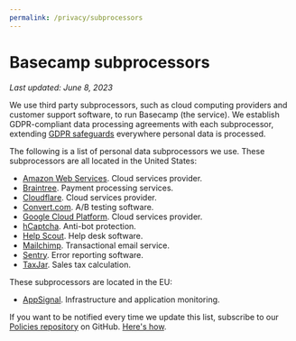 ```yaml
---
permalink: /privacy/subprocessors
---
```


# Basecamp subprocessors

*Last updated: June 8, 2023*

We use third party subprocessors, such as cloud computing providers and customer support software, to run Basecamp (the service). We establish GDPR-compliant data processing agreements with each subprocessor, extending [GDPR safeguards](./privacy) everywhere personal data is processed.

The following is a list of personal data subprocessors we use. These subprocessors are all located in the United States:

* [Amazon Web Services](https://aws.amazon.com/compliance/gdpr-center/). Cloud services provider.
* [Braintree](https://www.braintreepayments.com/legal/payment-services-agreement-us). Payment processing services.
* [Cloudflare](https://www.cloudflare.com/gdpr/introduction/). Cloud services provider.
* [Convert.com](https://www.convert.com/privacy/). A/B testing software.
* [Google Cloud Platform](https://cloud.google.com/security/gdpr/resource-center/). Cloud services provider.
* [hCaptcha](https://hcaptcha.com/privacy). Anti-bot protection.
* [Help Scout](https://www.helpscout.net/company/legal/gdpr/). Help desk software.
* [Mailchimp](https://mailchimp.com/gdpr/). Transactional email service.
* [Sentry](https://blog.sentry.io/2018/03/14/gdpr-sentry-and-you). Error reporting software.
* [TaxJar](https://support.taxjar.com/article/526-taxjar-security-and-privacy-questions). Sales tax calculation.

These subprocessors are located in the EU:

* [AppSignal](https://docs.appsignal.com/appsignal/gdpr.html). Infrastructure and application monitoring.

If you want to be notified every time we update this list, subscribe to our [Policies repository](https://github.com/trade-portal/policies/tree/master/_terms) on GitHub. [Here's how](../../updates/index.md).
